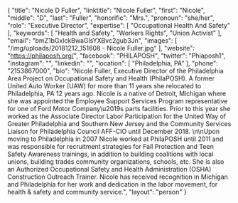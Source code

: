{
  "title": "Nicole D Fuller",
  "linktitle": "Nicole Fuller",
  "first": "Nicole",
  "middle": "D",
  "last": "Fuller",
  "honorific": "Mrs.",
  "pronoun": "she/her",
  "role": "Executive Director",
  "expertise": [
    "Occupational Health And Safety"
  ],
  "keywords": [
    "Health and Safety",
    "Workers Rights",
    "Union Activist"
  ],
  "email": "bmZ1bGxlckBwaGlsYXBvc2gub3Jn",
  "images": [
    "/img/uploads/20181212_151608 - Nicole Fuller.jpg"
  ],
  "website": "https://philaposh.org/",
  "facebook": "PHILAPOSH",
  "twitter": "Phiaposh1",
  "instagram": "",
  "linkedin": "",
  "location": [
    "Philadelphia, PA"
  ],
  "phone": "2153867000",
  "bio": "Nicole Fuller, Executive Director of the Philadelphia Area Project on Occupational Safety and Health (PhilaPOSH).  A former United Auto Worker (UAW) for more than 11 years she relocated to Philadelphia, PA 12 years ago.  Nicole is a native of Detroit, Michigan where she was appointed the Employee Support Services Program representative for one of Ford Motor Company\u2019s parts facilities. Prior to this year she worked as the Associate Director Labor Participation for the United Way of Greater Philadelphia and Southern New Jersey and the Community Services Liaison for Philadelphia Council AFF-CIO until December 2018. \n\nUpon moving to Philadelphia in 2007 Nicole worked at PhilaPOSH until 2011 and was responsible for recruitment strategies for Fall Protection and Teen Safety Awareness trainings, in addition to building coalitions with local unions, building trades community organizations, schools, etc.  She is also an Authorized Occupational Safety and Health Administration (OSHA) Construction Outreach Trainer.  Nicole has received recognition in Michigan and Philadelphia for her work and dedication in the labor movement, for health & safety and community service.",
  "layout": "person"
}
